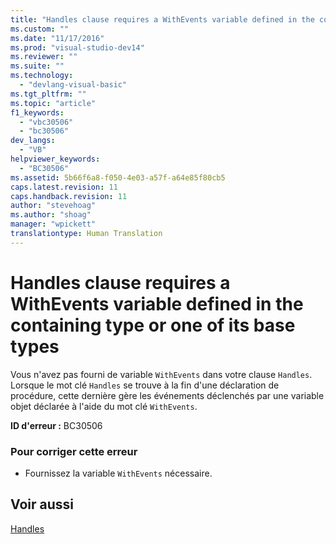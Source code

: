 ```yaml
---
title: "Handles clause requires a WithEvents variable defined in the containing type or one of its base types | Microsoft Docs"
ms.custom: ""
ms.date: "11/17/2016"
ms.prod: "visual-studio-dev14"
ms.reviewer: ""
ms.suite: ""
ms.technology: 
  - "devlang-visual-basic"
ms.tgt_pltfrm: ""
ms.topic: "article"
f1_keywords: 
  - "vbc30506"
  - "bc30506"
dev_langs: 
  - "VB"
helpviewer_keywords: 
  - "BC30506"
ms.assetid: 5b66f6a8-f050-4e03-a57f-a64e85f80cb5
caps.latest.revision: 11
caps.handback.revision: 11
author: "stevehoag"
ms.author: "shoag"
manager: "wpickett"
translationtype: Human Translation
---
```

# Handles clause requires a WithEvents variable defined in the containing type or one of its base types
Vous n'avez pas fourni de variable `WithEvents` dans votre clause `Handles`.  Lorsque le mot clé `Handles` se trouve à la fin d'une déclaration de procédure, cette dernière gère les événements déclenchés par une variable objet déclarée à l'aide du mot clé `WithEvents`.  
  
 **ID d'erreur :** BC30506  
  
### Pour corriger cette erreur  
  
-   Fournissez la variable `WithEvents` nécessaire.  
  
## Voir aussi  
 [Handles](../../../visual-basic/language-reference/statements/handles-clause.md)